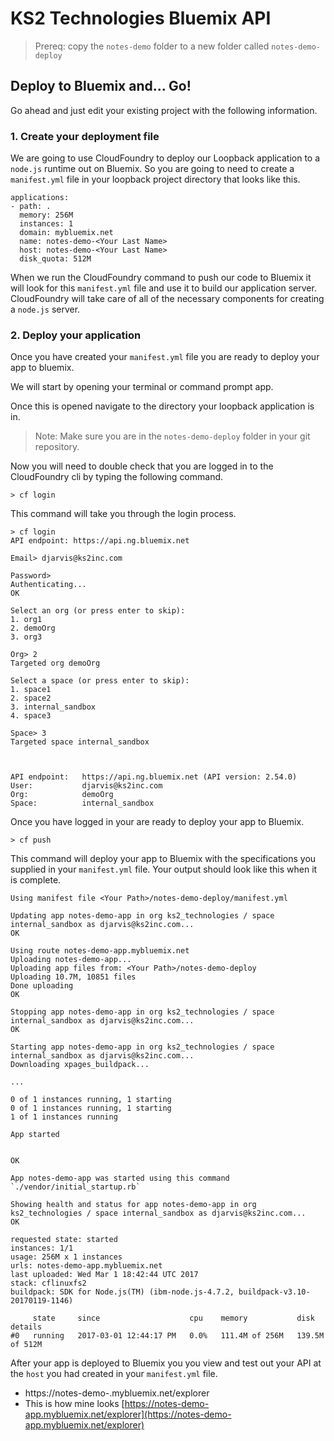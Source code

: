 # KS2 Technologies Bluemix API

> Prereq: copy the `notes-demo` folder to a new folder called `notes-demo-deploy`

## Deploy to Bluemix and... Go!
Go ahead and just edit your existing project with the following information.

### 1. Create your deployment file
We are going to use CloudFoundry to deploy our Loopback application to a `node.js` runtime out on Bluemix. So you are going to need to create a `manifest.yml` file in your loopback project directory that looks like this.

```
applications:
- path: .
  memory: 256M
  instances: 1
  domain: mybluemix.net
  name: notes-demo-<Your Last Name>
  host: notes-demo-<Your Last Name>
  disk_quota: 512M

``` 
When we run the CloudFoundry command to push our code to Bluemix it will look for this `manifest.yml` file and use it to build our application server. CloudFoundry will take care of all of the necessary components for creating a `node.js` server.

### 2. Deploy your application
Once you have created your `manifest.yml` file you are ready to deploy your app to bluemix. 

We will start by opening your terminal or command prompt app.

Once this is opened navigate to the directory your loopback application is in. 

> Note: Make sure you are in the `notes-demo-deploy` folder in your git repository.

Now you will need to double check that you are logged in to the CloudFoundry cli by typing the following command.

```
> cf login
```

This command will take you through the login process.

```
> cf login
API endpoint: https://api.ng.bluemix.net

Email> djarvis@ks2inc.com

Password>
Authenticating...
OK

Select an org (or press enter to skip):
1. org1
2. demoOrg
3. org3

Org> 2
Targeted org demoOrg

Select a space (or press enter to skip):
1. space1
2. space2
3. internal_sandbox
4. space3

Space> 3
Targeted space internal_sandbox



API endpoint:   https://api.ng.bluemix.net (API version: 2.54.0)
User:           djarvis@ks2inc.com
Org:            demoOrg
Space:          internal_sandbox
```
Once you have logged in your are ready to deploy your app to Bluemix.

```
> cf push
```

This command will deploy your app to Bluemix with the specifications you supplied in your `manifest.yml` file. Your output should look like this when it is complete.

```
Using manifest file <Your Path>/notes-demo-deploy/manifest.yml

Updating app notes-demo-app in org ks2_technologies / space internal_sandbox as djarvis@ks2inc.com...
OK

Using route notes-demo-app.mybluemix.net
Uploading notes-demo-app...
Uploading app files from: <Your Path>/notes-demo-deploy
Uploading 10.7M, 10851 files
Done uploading
OK

Stopping app notes-demo-app in org ks2_technologies / space internal_sandbox as djarvis@ks2inc.com...
OK

Starting app notes-demo-app in org ks2_technologies / space internal_sandbox as djarvis@ks2inc.com...
Downloading xpages_buildpack...

...

0 of 1 instances running, 1 starting
0 of 1 instances running, 1 starting
1 of 1 instances running

App started


OK

App notes-demo-app was started using this command `./vendor/initial_startup.rb`

Showing health and status for app notes-demo-app in org ks2_technologies / space internal_sandbox as djarvis@ks2inc.com...
OK

requested state: started
instances: 1/1
usage: 256M x 1 instances
urls: notes-demo-app.mybluemix.net
last uploaded: Wed Mar 1 18:42:44 UTC 2017
stack: cflinuxfs2
buildpack: SDK for Node.js(TM) (ibm-node.js-4.7.2, buildpack-v3.10-20170119-1146)

     state     since                    cpu    memory           disk             details
#0   running   2017-03-01 12:44:17 PM   0.0%   111.4M of 256M   139.5M of 512M
```

After your app is deployed to Bluemix you you view and test out your API at the `host` you had created in your `manifest.yml` file.

- https://notes-demo-<Your LastName>.mybluemix.net/explorer
- This is how mine looks [https://notes-demo-app.mybluemix.net/explorer](https://notes-demo-app.mybluemix.net/explorer)
